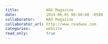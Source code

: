 ```yaml
---
title:            WAX Magazine
date:             2014-06-01 00:00:00 -0500
collaborator:     WAX Magazine
collaborator_url: http://www.readwax.com
categories:       website
read_only:        true
---
```

